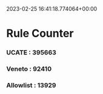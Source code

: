 2023-02-25 16:41:18.774064+00:00
# Rule Counter 
 ### UCATE : 395663

 ### Veneto : 92410

 ### Allowlist : 13929